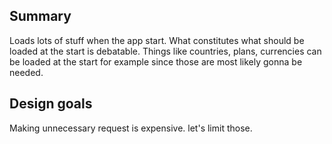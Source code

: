 ## Summary

Loads lots of stuff when the app start. What constitutes what should be loaded at the start is debatable.
Things like countries, plans, currencies can be loaded at the start for example since those are most likely gonna be needed.

## Design goals

Making unnecessary request is expensive. let's limit those.